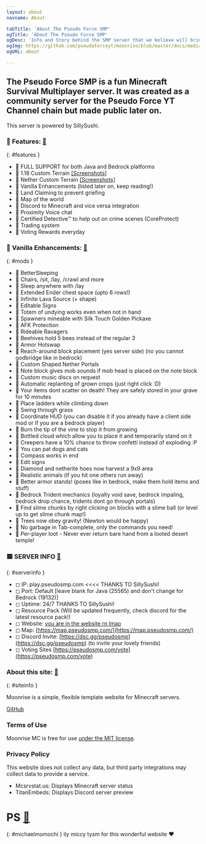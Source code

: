 ```yaml
---
layout: about
navname: About

tabTitle: 'About The Pseudo Force SMP'
ogTitle: 'About The Pseudo Force SMP'
ogDesc: 'Info and Story behind the SMP server that we believe will bring the Java and Bedrock community together'
ogImg: https://github.com/pseudoforceyt/moonrise/blob/master/docs/media/android-chrome-192x192.png?raw=true
ogURL: about

---
```

## The Pseudo Force SMP is a fun Minecraft Survival Multiplayer server. It was created as a community server for the Pseudo Force YT Channel chain but made public later on.
This server is powered by SillySushi.
### 🔶 Features: [🔗](https://pseudosmp.com/about#features)
{: #features }
 - 🔸 FULL SUPPORT for both Java and Bedrock platforms
 - 🔸 1.18 Custom Terrain [[Screenshots]](https://pseudosmp.com/screenshots)
 - 🔸 Nether Custom Terrain [[Screenshots]](https://pseudosmp.com/screenshots)
 - 🔸 Vanilla Enhancements (listed later on, keep reading!)
 - 🔸 Land Claiming to prevent griefing
 - 🔸 Map of the world
 - 🔸 Discord to Minecraft and vice versa integration
 - 🔸 Proximity Voice chat
 - 🔸 Certified Detective™️ to help out on crime scenes (CoreProtect)
 - 🔸 Trading system
 - 🔸 Voting Rewards everyday

### 🔷 Vanilla Enhancements: [🔗](https://pseudosmp.com/about#mods)
{: #mods }
 - 🔹 BetterSleeping
 - 🔹 Chairs, /sit, /lay, /crawl and more
 - 🔹 Sleep anywhere with /lay
 - 🔹 Extended Ender chest space (upto 6 rows!)
 - 🔹 Infinite Lava Source (+ shape)
 - 🔹 Editable Signs
 - 🔹 Totem of undying works even when not in hand
 - 🔹 Spawners mineable with Silk Touch Golden Pickaxe
 - 🔹 AFK Protection
 - 🔹 Rideable Ravagers
 - 🔹 Beehives hold 5 bees instead of the regular 3
 - 🔹 Armor Hotswap
 - 🔹 Reach-around block placement (yes server side) (no you cannot godbridge like in bedrock)
 - 🔹 Custom Shaped Nether Portals
 - 🔹 Note block gives mob sounds if mob head is placed on the note block
 - 🔹 Custom music discs on request
 - 🔹 Automatic replanting of grown crops (just right click :D)
 - 🔹 Your items dont scatter on death! They are safely stored in your grave for 10 minutes
 - 🔹 Place ladders while climbing down
 - 🔹 Swing through grass
 - 🔹 Coordinate HUD (you can disable it if you already have a client side mod or if you are a bedrock player)
 - 🔹 Burn the tip of the vine to stop it from growing
 - 🔹 Bottled cloud which allow you to place it and temporarily stand on it
 - 🔹 Creepers have a 10% chance to throw confetti instead of exploding :P
 - 🔹 You can pat dogs and cats
 - 🔹 Compass works in end
 - 🔹 Edit signs
 - 🔹 Diamond and netherite hoes now harvest a 9x9 area
 - 🔹 Realistic animals (if you hit one others run away)
 - 🔹 Better armor stands! (poses like in bedrock, make them hold items and stuff)
 - 🔹 Bedrock Trident mechanics (loyalty void save, bedrock impaling, bedrock drop chance, tridents dont go through portals)
 - 🔹 Find slime chunks by right clicking on blocks with a slime ball (or level up to get slime chunk map!)
 - 🔹 Trees now obey gravity! (Newton would be happy)
 - 🔹 No garbage in Tab-complete, only the commands you need!
 - 🔹 Per-player loot - Never ever return bare hand from a looted desert temple!

### 🟨 SERVER INFO [🔗](https://pseudosmp.com/about#serverinfo)
{: #serverinfo }
 - ◻ IP: play.pseudosmp.com <<<< THANKS TO SillySushi!
 - ◻ Port: Default [leave blank for Java (25565) and don't change for Bedrock (19132)]
 - ◻ Uptime: 24/7 THANKS TO SillySushi!
 - ◻ Resource Pack (Will be updated frequently, check discord for the latest resource pack!)
 - ◻ Website: [you are in the website rn lmao](https://www.pseudosmp.com/)
 - ◻ Map: [https://map.pseudosmp.com/](https://map.pseudosmp.com/)
 - ◻ Discord Invite: [https://dsc.gg/pseudosmp](https://dsc.gg/pseudosmp) (to invite your lovely friends)
 - ◻ Voting Sites [https://pseudosmp.com/vote](https://pseudosmp.com/vote)

### About this site: [🔗](https://pseudosmp.com/about#siteinfo)
{: #siteinfo }

Moonrise is a simple, flexible template website for Minecraft servers.

[GitHub](https://github.com/coffeebank/moonrise)


### Terms of Use

Moonrise MC is free for use [under the MIT license](https://github.com/coffeebank/moonrise).


### Privacy Policy

This website does not collect any data, but third party integrations may collect data to provide a service.

- Mcsrvstat.us: Displays Minecraft server status
- TitanEmbeds: Displays Discord server preview





# PS [🔗](https://pseudosmp.com/about#michaelmomochi)
{: #michaelmomochi }
ily miccy tysm for this wonderful website ♥
